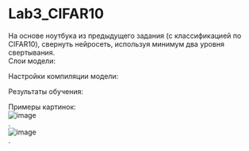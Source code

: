 # Lab3_CIFAR10
На основе ноутбука из предыдущего задания (с классификацией по CIFAR10), свернуть нейросеть, используя минимум два уровня свертывания.  
Слои модели:  

Настройки компиляции модели:  

Результаты обучения:  

Примеры картинок:  
![image](https://github.com/NWRecognize/Lab3_CIFAR10/assets/118212881/8adc97b3-349e-4cc6-b860-348b1809cc61)  
.  
![image](https://github.com/NWRecognize/Lab3_CIFAR10/assets/118212881/cea3e2b0-d3a6-403f-a07a-b0888aedbd05)  
.
